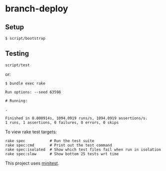 # branch-deploy



## Setup

```
$ script/bootstrap
```

## Testing

```
script/test
```

or:

```
$ bundle exec rake

Run options: --seed 63598

# Running:

.

Finished in 0.000914s, 1094.0919 runs/s, 1094.0919 assertions/s.
1 runs, 1 assertions, 0 failures, 0 errors, 0 skips
```

To view rake test targets:

```
rake spec           # Run the test suite
rake spec:cmd       # Print out the test command
rake spec:isolated  # Show which test files fail when run in isolation
rake spec:slow      # Show bottom 25 tests wrt time
```

This project uses [minitest](https://github.com/minitest/minitest).
